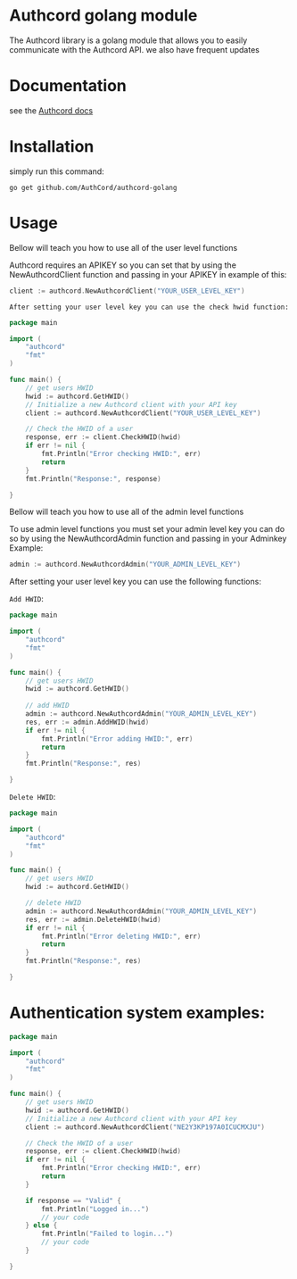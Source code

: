 # Authcord golang module
The Authcord library is a golang module that allows you to easily communicate with the Authcord API.
we also have frequent updates

# Documentation 
see the <a href="https://docs.authcord.xyz">Authcord docs</a>

# Installation
simply run this command:
```
go get github.com/AuthCord/authcord-golang
```

# Usage

Bellow will teach you how to use all of the user level functions

Authcord requires an APIKEY so you can set that by using the NewAuthcordClient function and passing in your APIKEY in example of this:
```go
client := authcord.NewAuthcordClient("YOUR_USER_LEVEL_KEY")
```
```After setting your user level key you can use the check hwid function:```
```go
package main

import (
	"authcord"
	"fmt"
)

func main() {
	// get users HWID
	hwid := authcord.GetHWID()
	// Initialize a new Authcord client with your API key
	client := authcord.NewAuthcordClient("YOUR_USER_LEVEL_KEY")

	// Check the HWID of a user
	response, err := client.CheckHWID(hwid)
	if err != nil {
		fmt.Println("Error checking HWID:", err)
		return
	}
	fmt.Println("Response:", response)

}
```

Bellow will teach you how to use all of the admin level functions

To use admin level functions you must set your admin level key you can do so by using the NewAuthcordAdmin function and passing in your Adminkey Example:

```go
admin := authcord.NewAuthcordAdmin("YOUR_ADMIN_LEVEL_KEY")
```
After setting your user level key you can use the following functions:

```Add HWID```:
```go 
package main

import (
	"authcord"
	"fmt"
)

func main() {
	// get users HWID
	hwid := authcord.GetHWID()
	
	// add HWID
	admin := authcord.NewAuthcordAdmin("YOUR_ADMIN_LEVEL_KEY")
	res, err := admin.AddHWID(hwid)
	if err != nil {
		fmt.Println("Error adding HWID:", err)
		return
	}
	fmt.Println("Response:", res)

}
```

```Delete HWID```:
```go
package main

import (
	"authcord"
	"fmt"
)

func main() {
	// get users HWID
	hwid := authcord.GetHWID()

	// delete HWID
	admin := authcord.NewAuthcordAdmin("YOUR_ADMIN_LEVEL_KEY")
	res, err := admin.DeleteHWID(hwid)
	if err != nil {
		fmt.Println("Error deleting HWID:", err)
		return
	}
	fmt.Println("Response:", res)

}
```

# Authentication system examples:

```go
package main

import (
	"authcord"
	"fmt"
)

func main() {
	// get users HWID
	hwid := authcord.GetHWID()
	// Initialize a new Authcord client with your API key
	client := authcord.NewAuthcordClient("NE2Y3KP197A0ICUCMXJU")

	// Check the HWID of a user
	response, err := client.CheckHWID(hwid)
	if err != nil {
		fmt.Println("Error checking HWID:", err)
		return
	}

	if response == "Valid" {
		fmt.Println("Logged in...")
		// your code
	} else {
		fmt.Println("Failed to login...")
		// your code
	}

}
```

 



